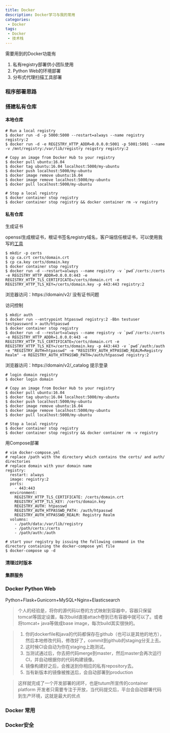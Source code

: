```yaml
---
title: Docker
description: Docker学习与我的常用
categories:
 - Docker
tags:
 - Docker
 - 技术栈
---
```


需要用到的Docker功能有
1. 私有registry部署供小团队使用
2. Python Web的环境部署
3. 分布式代理扫描工具部署

### 程序部署思路

### 搭建私有仓库
#### 本地仓库
```
# Run a local registry
$ docker run -d -p 5000:5000 --restart=always --name registry registry:2
$ docker run -d -e REGISTRY_HTTP_ADDR=0.0.0.0:5001 -p 5001:5001 --name -v /mnt/registry:/var/lib/registry reigstry registry:2

# Copy an image from Docker Hub to your registry
$ docker pull ubuntu:16.04
$ docker tag ubuntu:16.04 localhost:5000/my-ubuntu
$ docker push localhost:5000/my-ubuntu
$ docker image remove ubuntu:16.04
$ docker image remove localhost:5000/my-ubuntu
$ docker pull localhost:5000/my-ubuntu

# Stop a local registry
$ docker container stop registry
$ docker container stop registry && docker container rm -v registry
```

#### 私有仓库
生成证书

openssl生成根证书，根证书签名registry域名，客户端信任根证书，可以使用我写的[工具](https://github.com/milkfr/certs)

```
$ mkdir -p certs
$ cp ca.crt certs/domain.crt
$ cp ca.key certs/domain.key
$ docker container stop registry
$ docker run -d --restart=always --name registry -v `pwd`/certs:/certs -e REGISTRY_HTTP_ADDR=0.0.0.0:443 -e REGISTRY_HTTP_TLS_CERTIFICATE=/certs/domain.crt -e REGISTRY_HTTP_TLS_KEY=/certs/domain.key -p 443:443 registry:2
```

浏览器访问：https://domain/v2/ 没有证书问题

访问控制

```
$ mkdir auth
$ docker run --entrypoint htpasswd registry:2 -Bbn testuser testpassword > auth/htpasswd
$ docker container stop registry
$ docker run -d --restart=always --name registry -v `pwd`/certs:/certs -e REGISTRY_HTTP_ADDR=1.0.0.0:443 -e REGISTRY_HTTP_TLS_CERTIFICATE=/certs/domain.crt -e REGISTRY_HTTP_TLS_KEY=/certs/domain.key -p 443:443 -v `pwd`/auth:/auth -e "REGISTRY_AUTH=htpasswd" -e "REGISTRY_AUTH_HTPASSWD_REALM=Registry Realm" -e REGISTRY_AUTH_HTPASSWD_PATH=/auth/htpasswd registry:2
```

浏览器访问：https://domain/v2/_catalog 提示登录

```
# login domain registry
$ docker login domain

# Copy an image from Docker Hub to your registry
$ docker pull ubuntu:16.04
$ docker tag ubuntu:16.04 localhost:5000/my-ubuntu
$ docker push localhost:5000/my-ubuntu
$ docker image remove ubuntu:16.04
$ docker image remove localhost:5000/my-ubuntu
$ docker pull localhost:5000/my-ubuntu

# Stop a local registry
$ docker container stop registry
$ docker container stop registry && docker container rm -v registry
```

用Compose部署
```
# vim docker-compose.yml
# replace /path with the directory which contains the certs/ and auth/ directories
# replace domain with your domain name
registry:
  restart: always
  image: registry:2
  ports: 
    - 443:443
  environment:
    REGISTRY_HTTP_TLS_CERTIFICATE: /certs/domain.crt
    REGISTRY_HTTP_TLS_KEY: /certs/domain.key
    REGISTRY_AUTH: htpasswd
    REGISTRY_AUTH_HTPASSWD_PATH: /auth/htpasswd
    REGISTRY_AUTH_HTPASSWD_REALM: Registry Realm
  volumns:
    - /path/data:/var/lib/registry
    - /path/certs:/certs
    - /path/auth:/auth

# start your registry by issuing the following command in the directory containing the docker-compose yml file
$ docker-compose up -d
```

#### 清理过时版本

#### 集群服务

### Docker Python Web
Python+Flask+Gunicorn+MySQL+Nginx+Elasticsearch

> 个人的经验是，将你的源代码以卷的方式映射到容器中，容器只保留tomcat等固定设置，每次build直接attach卷到已有容器中就可以了。或者将tomcat+ java等做成base image，每次build其实很快的。

> 1. 你的dockerfile和java的代码都保存在github（也可以是其他的地方），然后本地修改代码，修改好了，commit到github的staging分支上去。
> 2. 这时候CI会自动为你在staging上跑测试。
> 3. 当测试通过后，你去把代码merge到master，然后master会再次运行CI，并自动根据你的代码构建镜像。
> 4. 镜像构建好之后，会推送到你相应的私有repository去。
> 5. 当有新版本的镜像被推送后，会自动部署到production

> 这样就完成了一个开发部署的闭环，也是tutum所宣传的container platform
开发者只需要专注于开放，当代码提交后，平台会自动部署代码到生产环境，这就是最大的优点

### Docker 常用

### Docker安全